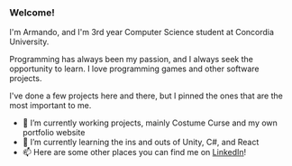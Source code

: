 ### Welcome!

I'm Armando, and I'm 3rd year Computer Science student at Concordia University. 

Programming has always been my passion, and I always seek the opportunity to learn. I love programming games and other software projects.

I've done a few projects here and there, but I pinned the ones that are the most important to me. 

<!--Check out my github-->

- 🔭 I’m currently working projects, mainly Costume Curse and my own portfolio website
- 🌱 I’m currently learning the ins and outs of Unity, C#, and React
- 📫 Here are some other places you can find me on [LinkedIn](https://www.linkedin.com/in/armando-russo-/)!